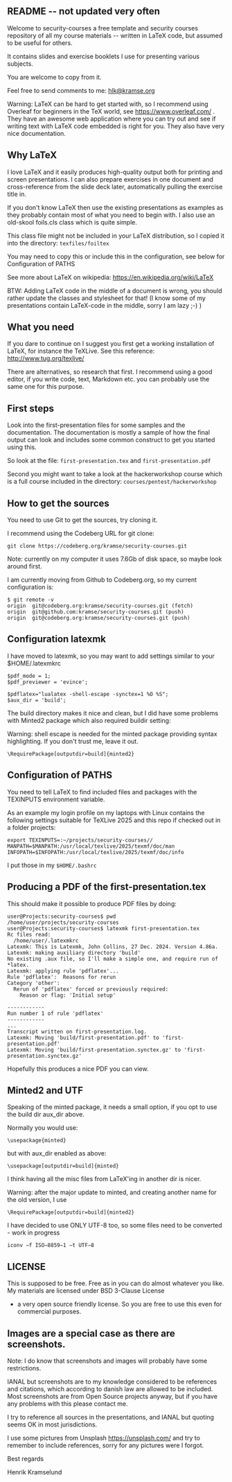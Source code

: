

## README -- not updated very often

Welcome to security-courses a free template and security courses repository of all my course materials -- written in LaTeX code, but assumed to be useful for others.

It contains slides and exercise booklets I use for presenting various subjects.

You are welcome to copy from it.

Feel free to send comments to me: hlk@kramse.org


Warning: LaTeX can be hard to get started with, so I recommend using Overleaf for beginners in the TeX world, see https://www.overleaf.com/ . They have an awesome web application where you can try out and see if writing text with LaTeX code embedded is right for you. They also have very nice documentation.


## Why LaTeX

I love LaTeX and it easily produces high-quality output
both for printing and screen presentations. I can also prepare exercises in one document and cross-reference from the slide deck later, automatically pulling the exercise title in.

If you don't know LaTeX then use the existing presentations
as examples as they probably contain most of what you need to begin with. I also use an old-skool foils.cls class which is quite simple.

This class file might not be included in your LaTeX distribution, so I copied it into the directory:  `texfiles/foiltex`

You may need to copy this or include this in the configuration, see below for Configuration of PATHS

See more about LaTeX on wikipedia:
https://en.wikipedia.org/wiki/LaTeX


BTW: Adding LaTeX code in the middle of a document is wrong,
you should rather update the classes and stylesheet for that!
(I know some of my presentations contain LaTeX-code in the
middle, sorry I am lazy ;-) )


## What you need
If you dare to continue on I suggest you first get a working installation of LaTeX, for instance the TeXLive. See this reference: http://www.tug.org/texlive/

There are alternatives, so research that first. I recommend using a good editor, if you write code, text, Markdown etc. you can probably use the same one for this purpose.

## First steps

Look into the first-presentation files for some samples and
the documentation. The documentation is mostly a sample
of how the final output can look and includes some
common construct to get you started using this.

So look at the file: `first-presentation.tex` and `first-presentation.pdf`

Second you might want to take a look at the hackerworkshop
course which is a full course included in the directory: `courses/pentest/hackerworkshop`




## How to get the sources
You need to use Git to get the sources, try cloning it.



I recommend using the Codeberg URL for git clone:
```
git clone https://codeberg.org/kramse/security-courses.git
```

Note: currently on my computer it uses 7.6Gb of disk space, so maybe look around first.

I am currently moving from Github to Codeberg.org, so my current configuration is:
```
$ git remote -v
origin	git@codeberg.org:kramse/security-courses.git (fetch)
origin	git@github.com:kramse/security-courses.git (push)
origin	git@codeberg.org:kramse/security-courses.git (push)
```


## Configuration latexmk

I have moved to latexmk, so you may want to add settings similar to your $HOME/.latexmkrc

```
$pdf_mode = 1;
$pdf_previewer = 'evince';

$pdflatex="lualatex -shell-escape -synctex=1 %O %S";
$aux_dir = 'build';
```

The build directory makes it nice and clean, but I did have some problems with Minted2 package which also required buildir setting:

Warning: shell escape is needed for the minted package providing syntax highlighting. If you don't trust me, leave it out.

```
\RequirePackage[outputdir=build]{minted2}
```


## Configuration of PATHS
You need to tell LaTeX to find included files and packages
with the TEXINPUTS environment variable.

As an example my login profile on my laptops with Linux contains the following settings suitable for TeXLive 2025 and this repo if checked out in a folder projects:
```
export TEXINPUTS=:~/projects/security-courses//
MANPATH=$MANPATH:/usr/local/texlive/2025/texmf/doc/man
INFOPATH=$INFOPATH:/usr/local/texlive/2025/texmf/doc/info
```

I put those in my `$HOME/.bashrc`

## Producing a PDF of the first-presentation.tex

This should make it possible to produce PDF files by doing:
```
user@Projects:security-courses$ pwd
/home/user/projects/security-courses
user@Projects:security-courses$ latexmk first-presentation.tex
Rc files read:
  /home/user/.latexmkrc
Latexmk: This is Latexmk, John Collins, 27 Dec. 2024. Version 4.86a.
Latexmk: making auxiliary directory 'build'
No existing .aux file, so I'll make a simple one, and require run of *latex.
Latexmk: applying rule 'pdflatex'...
Rule 'pdflatex':  Reasons for rerun
Category 'other':
  Rerun of 'pdflatex' forced or previously required:
    Reason or flag: 'Initial setup'

------------
Run number 1 of rule 'pdflatex'
------------
...
Transcript written on first-presentation.log.
Latexmk: Moving 'build/first-presentation.pdf' to 'first-presentation.pdf'
Latexmk: Moving 'build/first-presentation.synctex.gz' to 'first-presentation.synctex.gz'

```
Hopefully this produces a nice PDF you can view.


## Minted2 and UTF

Speaking of the minted package, it needs a small option, if you opt to use the build dir aux_dir above.

Normally you would use:
```
\usepackage{minted}
```

but with aux_dir enabled as above:
```
\usepackage[outputdir=build]{minted}
```

I think having all the misc files from LaTeX'ing in another dir is nicer.

Warning: after the major update to minted, and creating another name for the old version, I use
```
\RequirePackage[outputdir=build]{minted2}
```

I have decided to use ONLY UTF-8 too, so some files need to be converted - work in progress
```
iconv −f ISO−8859−1 −t UTF−8
```




## LICENSE

This is supposed to be free. Free as in you can do almost
whatever you like. My materials are licensed under BSD 3-Clause License
- a very open source friendly license. So you are free to use this
even for commercial purposes.

## Images are a special case as there are screenshots.

Note: I do know that screenshots and images will probably have some restrictions.

IANAL but screenshots are to my knowledge considered to be references and
citations, which according to danish law are allowed to be included. Most
screenshots are from Open Source projects anyway, but if you have any problems
with this please contact me.

I try to reference all sources in the presentations, and IANAL but quoting seems OK in most jurisdictions.

I use some pictures from Unsplash https://unsplash.com/ and try to remember to include references, sorry for any pictures were I forgot.



Best regards

Henrik Kramselund
